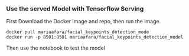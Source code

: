 ### Use the served Model with Tensorflow Serving

First Download the Docker image and repo, then run the image. 
```shell
docker pull mariaafara/facial_keypoints_detection_mode
docker run -p 8501:8501 mariaafara/facial_keypoints_detection_model
```
Then use the notebook to test the model

